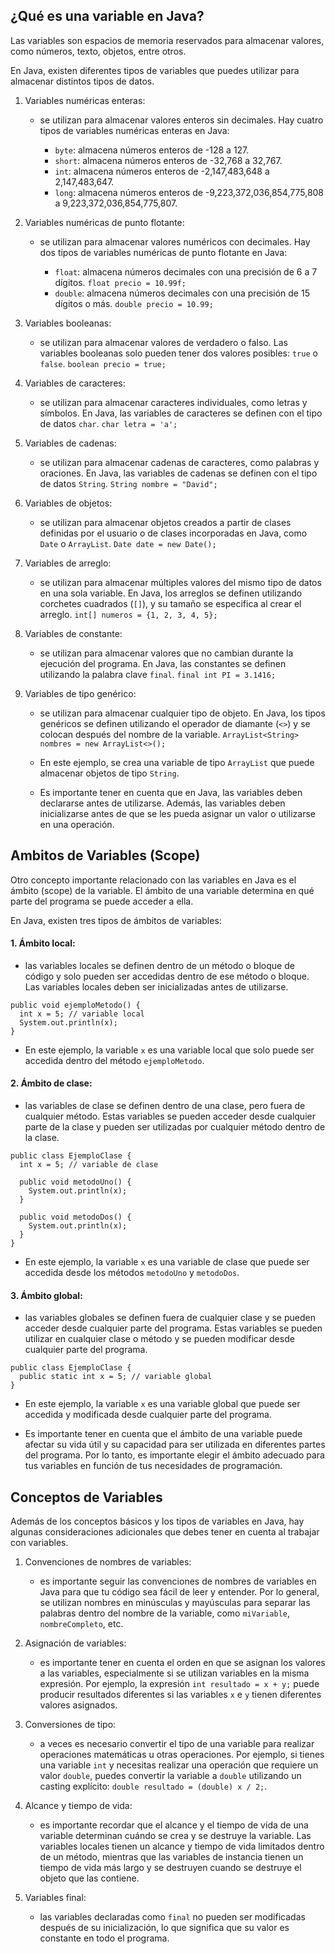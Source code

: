 ## **¿Qué es una variable en Java?**

Las variables son espacios de memoria reservados para almacenar valores, como números, texto, objetos, entre otros.

En Java, existen diferentes tipos de variables que puedes utilizar para almacenar distintos tipos de datos. 

1.  Variables numéricas enteras: 
	- se utilizan para almacenar valores enteros sin decimales. Hay cuatro tipos de variables numéricas enteras en Java:

		-   `byte`: almacena números enteros de -128 a 127.
		-   `short`: almacena números enteros de -32,768 a 32,767.
		-   `int`: almacena números enteros de -2,147,483,648 a 2,147,483,647.
		-   `long`: almacena números enteros de -9,223,372,036,854,775,808 a 9,223,372,036,854,775,807.

2.  Variables numéricas de punto flotante: 
	- se utilizan para almacenar valores numéricos con decimales. Hay dos tipos de variables numéricas de punto flotante en Java:

		-   `float`: almacena números decimales con una precisión de 6 a 7 dígitos.
				`float precio = 10.99f;`
		-   `double`: almacena números decimales con una precisión de 15 dígitos o más.
				`double precio = 10.99;`

3.  Variables booleanas: 
	- se utilizan para almacenar valores de verdadero o falso. Las variables booleanas solo pueden tener dos valores posibles: `true` o `false`.
			`boolean precio = true;`
    
4.  Variables de caracteres:
	- se utilizan para almacenar caracteres individuales, como letras y símbolos. En Java, las variables de caracteres se definen con el tipo de datos `char`.
			`char letra = 'a';`
    
5.  Variables de cadenas:
	- se utilizan para almacenar cadenas de caracteres, como palabras y oraciones. En Java, las variables de cadenas se definen con el tipo de datos `String`.
			`String nombre = "David";`
    
6.  Variables de objetos:
	- se utilizan para almacenar objetos creados a partir de clases definidas por el usuario o de clases incorporadas en Java, como `Date` o `ArrayList`.
			`Date date = new Date();`
			
7.  Variables de arreglo:
	- se utilizan para almacenar múltiples valores del mismo tipo de datos en una sola variable. En Java, los arreglos se definen utilizando corchetes cuadrados (`[]`), y su tamaño se especifica al crear el arreglo.
			`int[] numeros = {1, 2, 3, 4, 5};`
			
8.  Variables de constante:
	- se utilizan para almacenar valores que no cambian durante la ejecución del programa. En Java, las constantes se definen utilizando la palabra clave `final`.
			`final int PI = 3.1416;`

9.  Variables de tipo genérico:
	- se utilizan para almacenar cualquier tipo de objeto. En Java, los tipos genéricos se definen utilizando el operador de diamante (`<>`) y se colocan después del nombre de la variable.
			`ArrayList<String> nombres = new ArrayList<>();`
			
	- En este ejemplo, se crea una variable de tipo `ArrayList` que puede almacenar objetos de tipo `String`.

	- Es importante tener en cuenta que en Java, las variables deben declararse antes de utilizarse. Además, las variables deben inicializarse antes de que se les pueda asignar un valor o utilizarse en una operación.

## **Ambitos de Variables (Scope)**

Otro concepto importante relacionado con las variables en Java es el ámbito (scope) de la variable. El ámbito de una variable determina en qué parte del programa se puede acceder a ella.

En Java, existen tres tipos de ámbitos de variables:

#### 1. Ámbito local:
- las variables locales se definen dentro de un método o bloque de código y solo pueden ser accedidas dentro de ese método o bloque. Las variables locales deben ser inicializadas antes de utilizarse.
			
```
public void ejemploMetodo() {
  int x = 5; // variable local
  System.out.println(x);
}
```
	
- En este ejemplo, la variable `x` es una variable local que solo puede ser accedida dentro del método `ejemploMetodo`.

#### 2.  Ámbito de clase:
- las variables de clase se definen dentro de una clase, pero fuera de cualquier método. Estas variables se pueden acceder desde cualquier parte de la clase y pueden ser utilizadas por cualquier método dentro de la clase.

```
public class EjemploClase {
  int x = 5; // variable de clase

  public void metodoUno() {
    System.out.println(x);
  }

  public void metodoDos() {
    System.out.println(x);
  }
}
```

- En este ejemplo, la variable `x` es una variable de clase que puede ser accedida desde los métodos `metodoUno` y `metodoDos`.

#### 3.  Ámbito global:
- las variables globales se definen fuera de cualquier clase y se pueden acceder desde cualquier parte del programa. Estas variables se pueden utilizar en cualquier clase o método y se pueden modificar desde cualquier parte del programa.
```
public class EjemploClase {
  public static int x = 5; // variable global
}
```

- En este ejemplo, la variable `x` es una variable global que puede ser accedida y modificada desde cualquier parte del programa.

- Es importante tener en cuenta que el ámbito de una variable puede afectar su vida útil y su capacidad para ser utilizada en diferentes partes del programa. Por lo tanto, es importante elegir el ámbito adecuado para tus variables en función de tus necesidades de programación.

## Conceptos de Variables

Además de los conceptos básicos y los tipos de variables en Java, hay algunas consideraciones adicionales que debes tener en cuenta al trabajar con variables.

1. Convenciones de nombres de variables:
	- es importante seguir las convenciones de nombres de variables en Java para que tu código sea fácil de leer y entender. Por lo general, se utilizan nombres en minúsculas y mayúsculas para separar las palabras dentro del nombre de la variable, como `miVariable`, `nombreCompleto`, etc.
    
2. Asignación de variables:
	- es importante tener en cuenta el orden en que se asignan los valores a las variables, especialmente si se utilizan variables en la misma expresión. Por ejemplo, la expresión `int resultado = x + y;` puede producir resultados diferentes si las variables `x` e `y` tienen diferentes valores asignados.
    
3. Conversiones de tipo:
	- a veces es necesario convertir el tipo de una variable para realizar operaciones matemáticas u otras operaciones. Por ejemplo, si tienes una variable `int` y necesitas realizar una operación que requiere un valor `double`, puedes convertir la variable a `double` utilizando un casting explícito: `double resultado = (double) x / 2;`.
    
4. Alcance y tiempo de vida:
	- es importante recordar que el alcance y el tiempo de vida de una variable determinan cuándo se crea y se destruye la variable. Las variables locales tienen un alcance y tiempo de vida limitados dentro de un método, mientras que las variables de instancia tienen un tiempo de vida más largo y se destruyen cuando se destruye el objeto que las contiene.
    
5. Variables final:
	- las variables declaradas como `final` no pueden ser modificadas después de su inicialización, lo que significa que su valor es constante en todo el programa.


